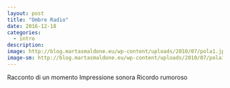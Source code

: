 ```yaml
---
layout: post
title: "Ombre Radio"
date: 2016-12-18
categories:
  - intro
description: 
image: http://blog.martasmaldone.eu/wp-content/uploads/2010/07/pola1.jpeg
image-sm: http://blog.martasmaldone.eu/wp-content/uploads/2010/07/pola1.jpeg
---
```

Racconto di un momento
Impressione sonora
Ricordo rumoroso


